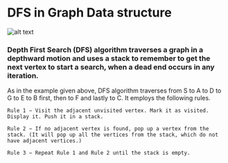 # DFS in Graph Data structure

![alt text](https://www.tutorialspoint.com/data_structures_algorithms/images/depth_first_traversal.jpg)

### Depth First Search (DFS) algorithm traverses a graph in a depthward motion and uses a stack to remember to get the next vertex to start a search, when a dead end occurs in any iteration.

As in the example given above, DFS algorithm traverses from S to A to D to G to E to B first, then to F and lastly to C. It employs the following rules.

    Rule 1 − Visit the adjacent unvisited vertex. Mark it as visited. Display it. Push it in a stack.

    Rule 2 − If no adjacent vertex is found, pop up a vertex from the stack. (It will pop up all the vertices from the stack, which do not have adjacent vertices.)

    Rule 3 − Repeat Rule 1 and Rule 2 until the stack is empty.
